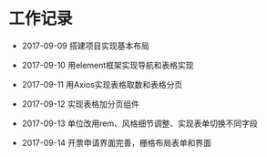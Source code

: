 # 工作记录

- 2017-09-09  搭建项目实现基本布局

- 2017-09-10  用element框架实现导航和表格实现

- 2017-09-11  用Axios实现表格取数和表格分页

- 2017-09-12  实现表格加分页组件

- 2017-09-13  单位改用rem、风格细节调整、实现表单切换不同字段

- 2017-09-14  开票申请界面完善，栅格布局表单和界面